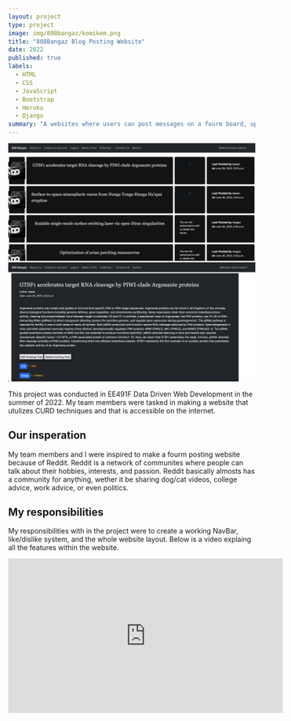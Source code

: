 ```yaml
---
layout: project
type: project
image: img/808bangaz/komikem.png
title: "808Bangaz Blog Posting Website"
date: 2022
published: true
labels:
  - HTML
  - CSS
  - JavaScript
  - Bootstrap
  - Heroku
  - Django
summary: "A websites where users can post messages on a fourm board, upvote, delete, and make new accounts"
---
```

<div class="text-center p-4">
  <img width="600px" src="../img/808bangaz/808bangazmain.png" class="img-thumbnail" >
  <img width="600px" src="../img/808bangaz/808bangazpost.png" class="img-thumbnail" >
</div>

This project was conducted in EE491F Data Driven Web Development in the summer of 2022.
My team members were tasked in making a website that utulizes CURD techniques and that is accessible on the internet.

<h2> Our insperation </h2>

My team members and I were inspired to make a fourm posting website because of Reddit. Reddit is a network of communites where people can talk
about their hobbies, interests, and passion. Reddit basically almosts has a community for anything, wether it be sharing dog/cat videos, college advice, work advice, or even politics.


<h2> My responsibilities </h2>

My responsibilities with in the project were to create a working NavBar, like/dislike system, and the whole website layout.
Below is a video explaing all the features within the website.

<p align = "center"> 
  <iframe class = "text-center p-4" width="560" height="315" src="https://www.youtube.com/embed/FfZlbhwb9ME" title="YouTube video player" frameborder="0" allow="accelerometer; autoplay; clipboard-write; encrypted-media; gyroscope; picture-in-picture" allowfullscreen></iframe>
</p>